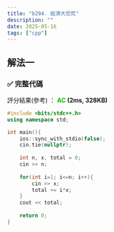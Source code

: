 ```yaml
---
title: "b294. 經濟大恐荒"
description: ""
date: 2025-05-16
tags: ["cpp"]
---
```


## 解法一

### ✅ 完整代碼

評分結果(參考) ： **<font color="#00bb00">AC</font> (2ms, 328KB)**

```cpp
#include <bits/stdc++.h>
using namespace std;

int main(){
    ios::sync_with_stdio(false);
    cin.tie(nullptr);
    
    int n, x, total = 0;
    cin >> n;
    
    for(int i=1; i<=n; i++){
        cin >> x;
        total += i*x;
    }
    cout << total;
    
    return 0;
}
```

